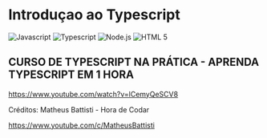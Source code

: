 # Introduçao ao Typescript

<div align="left">
  <img src="https://img.shields.io/badge/-Javascript-yellow?style=for-the-badge" alt="Javascript">
  <img src="https://img.shields.io/badge/-Typescript-blue?style=for-the-badge" alt="Typescript">
  <img src="https://img.shields.io/badge/-Node.js-green?style=for-the-badge" alt="Node.js">
  <img src="https://img.shields.io/badge/-HTML%205-orangered?style=for-the-badge" alt="HTML 5">
</div>

## CURSO DE TYPESCRIPT NA PRÁTICA - APRENDA TYPESCRIPT EM 1 HORA

https://www.youtube.com/watch?v=lCemyQeSCV8

Créditos: Matheus Battisti - Hora de Codar

https://www.youtube.com/c/MatheusBattisti
